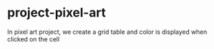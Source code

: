 # project-pixel-art
In pixel art project, we create a grid table and color is displayed when clicked on the cell
